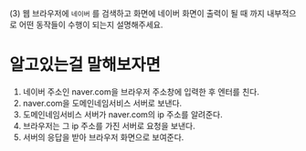 (3) 웹 브라우저에 `네이버` 를 검색하고 화면에 네이버 화면이 출력이 될 때 까지 내부적으로 어떤 동작들이 수행이 되는지 설명해주세요.

# 알고있는걸 말해보자면
1. 네이버 주소인 naver.com을 브라우저 주소창에 입력한 후 엔터를 친다.
2. naver.com을 도메인네임서비스 서버로 보낸다.
3. 도메인네임서비스 서버가 naver.com의 ip 주소를 알려준다.
4. 브라우저는 그 ip 주소를 가진 서버로 요청을 보낸다.
5. 서버의 응답을 받아 브라우저 화면으로 보여준다.
